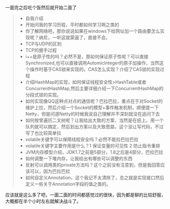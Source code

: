 一面完之后吃个饭然后就开始二面了

> - 自我介绍
> - 开始问我的学习历程，平时都如何学习啊之类的
> - 你了解网络吧，那你说说如果在windows下给网址加一个路由要怎么实现呢？纳尼，一听这就蒙逼了，直接不会。
> - TCP与UDP的区别
> - TCP的握手过程
> - i++是原子性的吗？必然不是，那如何保证原子性呢？可以直接Synchronized,也可以直接调用AutomicInteger的原子加操作，当然这个操作时基于CAS锁来实现的。CAS怎么实现？介绍了CAS锁的实现过程
> - 介绍HashMap的实现，如何保证线程安全性>HashTable或者ConcurrentHashMap,然后主要详细介绍一下ConcurrentHashMap的分段式锁的实现。
> - 如何实现像QQ这种点对点的通信呢？巴拉巴拉，重点在于对Socket的维护上拉，然后介绍一个Socket的模型+事件触发机制，顺便提一下Netty，但是问道Netty的时候我说自己理解并不深刻就没在追问下去
> - 如何按曾遍历二叉树呢？让我给出大致的方案，当然是在纸上。用一个队列就可以搞定，然后划出方案以及大致思路，这个没让写代码，不过写了也比较简单拉
> - volatile关键字可以保障线程安全吗？必然不能拉巴拉巴拉
> - volatile关键字主要作用是什么？1 保证变量的可见性 2 防止指令重排
> - JVM内存模型介绍，JDK1.7之前是5部分，1.8之后是4部分，巴拉巴拉
> - 如何调整一下堆内存，让我给出有哪些可以调整的东西
> - 反射可以调用类的private方法吗？这个之前没有注意到，但是我回答应该可以，因为巴拉巴拉
> - 如何自定义Annotation，这个我记不太清除了，总之就是实现接口然后定义一些关于Annotation字段的值之类的。 

应该就是这么多了吧，一面二面的时间都感觉过的很快，因为都是聊的比较舒服，大概都在半个小时左右就解决战斗了。
